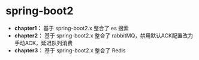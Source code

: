 # spring-boot2
- **chapter1：** 基于 spring-boot2.x 整合了 es 搜索
- **chapter2：** 基于 spring-boot2.x 整合了 rabbitMQ，禁用默认ACK配置改为手动ACK，延迟队列消费
- **chapter3：** 基于 spring-boot2.x 整合了 Redis